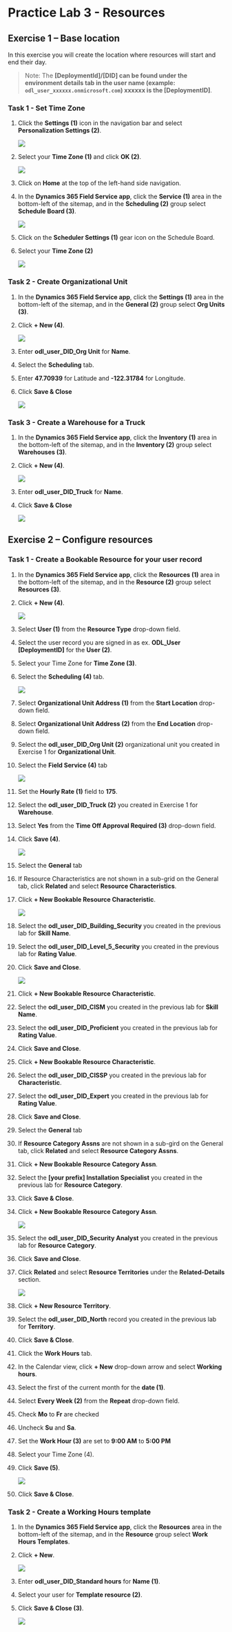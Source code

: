 # Practice Lab 3 - Resources

## Exercise 1 – Base location

In this exercise you will create the location where resources will start and end their day.

   >Note: The **[DeploymentId]/[DID] can be found under the environment details tab in the user name (example: `odl_user_xxxxxx.onmicrosoft.com`) **xxxxxx** is the [DeploymentID]**.

### Task 1 - Set Time Zone

1. Click the **Settings (1)** icon in the navigation bar and select **Personalization Settings (2)**.

    ![](../images/Personalization-Settings.png)

1. Select your **Time Zone (1)** and click **OK (2)**.

    ![](../images/Time-Zone.png)

1. Click on **Home** at the top of the left-hand side navigation.

1. In the **Dynamics 365 Field Service app**, click the **Service (1)** area in the bottom-left of the sitemap, and in the **Scheduling (2)** group select **Schedule Board (3)**.

    ![](../images/Scheduling.png)

1. Click on the **Scheduler Settings (1)** gear icon on the Schedule Board.

1. Select your **Time Zone (2)**

    ![](../images/Scheduler-Settings.png)

### Task 2 - Create Organizational Unit

1. In the **Dynamics 365 Field Service app**, click the **Settings (1)** area in the bottom-left of the sitemap, and in the **General (2)** group select **Org Units (3)**.

1. Click **+ New (4)**.

   ![](../images/Org-Units.png)

1. Enter **odl_user_DID_Org Unit** for **Name**.

1. Select the **Scheduling** tab.

1. Enter **47.70939** for Latitude and **-122.31784** for Longitude.

1. Click **Save & Close**

    ![](../images/Latitude.png)

### Task 3 - Create a Warehouse for a Truck

1. In the **Dynamics 365 Field Service app**, click the **Inventory (1)** area in the bottom-left of the sitemap, and in the **Inventory (2)** group select **Warehouses (3)**.

1. Click **+ New (4)**.

    ![](../images/Inventory.png)

1. Enter **odl_user_DID_Truck** for **Name**.

1. Click **Save & Close**

    ![](../images/Inventory-name.png)

## Exercise 2 – Configure resources

### Task 1 - Create a Bookable Resource for your user record

1. In the **Dynamics 365 Field Service app**, click the **Resources (1)** area in the bottom-left of the sitemap, and in the **Resource (2)** group select **Resources (3)**.

1. Click **+ New (4)**.

    ![](../images/Resources.png)

1. Select **User (1)** from the **Resource Type** drop-down field.

1. Select the user record you are signed in as ex. **ODL_User [DeploymentID]** for the **User (2)**.

1. Select your Time Zone for **Time Zone (3)**.

1. Select the **Scheduling (4)** tab.

    ![](../images/Scheduling2.png)

1. Select **Organizational Unit Address (1)** from the **Start Location** drop-down field.

1. Select **Organizational Unit Address (2)** from the **End Location** drop-down field.

1. Select the **odl_user_DID_Org Unit (2)** organizational unit you created in Exercise 1 for **Organizational Unit**.

1. Select the **Field Service (4)** tab

    ![](../images/Field-Service.png)

1. Set the **Hourly Rate (1)** field to **175**.

1. Select the **odl_user_DID_Truck (2)** you created in Exercise 1 for **Warehouse**.

1. Select **Yes** from the **Time Off Approval Required (3)** drop-down field.

1. Click **Save (4)**.

    ![](../images/Hourly-Rate.png)

1. Select the **General** tab

1. If Resource Characteristics are not shown in a sub-grid on the General tab, click **Related** and select **Resource Characteristics**.

1. Click **+ New Bookable Resource Characteristic**.

    ![](../images/Characteristics.png)

1. Select the **odl_user_DID_Building_Security** you created in the previous lab for **Skill Name**.

1. Select the **odl_user_DID_Level_5_Security** you created in the previous lab for **Rating Value**.

1. Click **Save and Close**.

    ![](../images/Skill-Name.png)

1. Click **+ New Bookable Resource Characteristic**.

1. Select the **odl_user_DID_CISM** you created in the previous lab for **Skill Name**.

1. Select the **odl_user_DID_Proficient** you created in the previous lab for **Rating Value**.

1. Click **Save and Close**.

1. Click **+ New Bookable Resource Characteristic**.

1. Select the **odl_user_DID_CISSP** you created in the previous lab for **Characteristic**.

1. Select the **odl_user_DID_Expert** you created in the previous lab for **Rating Value**.

1. Click **Save and Close**.

1. Select the **General** tab

1. If **Resource Category Assns** are not shown in a sub-gird on the General tab, click **Related** and select **Resource Category Assns**.

1. Click **+ New Bookable Resource Category Assn**.

1. Select the **[your prefix] Installation Specialist** you created in the previous lab for **Resource Category**.

1. Click **Save & Close**.

1. Click **+ New Bookable Resource Category Assn**.

    ![](../images/Security-Analyst.png)

1. Select the **odl_user_DID_Security Analyst** you created in the previous lab for **Resource Category**.

1. Click **Save and Close**.

1. Click **Related** and select **Resource Territories** under the **Related-Details** section.

    ![](../images/Related.png)

1. Click **+ New Resource Territory**.

1. Select the **odl_user_DID_North** record you created in the previous lab for **Territory**.

1. Click **Save & Close**.

1. Click the **Work Hours** tab.

1. In the Calendar view, click **+ New** drop-down arrow and select **Working hours**.

1. Select the first of the current month for the **date (1)**.

1. Select **Every Week (2)** from the **Repeat** drop-down field.

1. Check **Mo** to **Fr** are checked

1. Uncheck **Su** and **Sa**.

1. Set the **Work Hour (3)** are set to **9:00 AM** to **5:00 PM**

1. Select your Time Zone (4).

1. Click **Save (5)**.

    ![](../images/Work-Hour.png)

1. Click **Save & Close**.

### Task 2 - Create a Working Hours template

1. In the **Dynamics 365 Field Service app**, click the **Resources** area in the bottom-left of the sitemap, and in the **Resource** group select **Work Hours Templates**.

1. Click **+ New**.

    ![](../images/Work-Hours-Templates.png)

1. Enter **odl_user_DID_Standard hours** for **Name (1)**.

1. Select your user for **Template resource (2)**.

1. Click **Save & Close (3)**.

    ![](../images/Template-resource.png)

